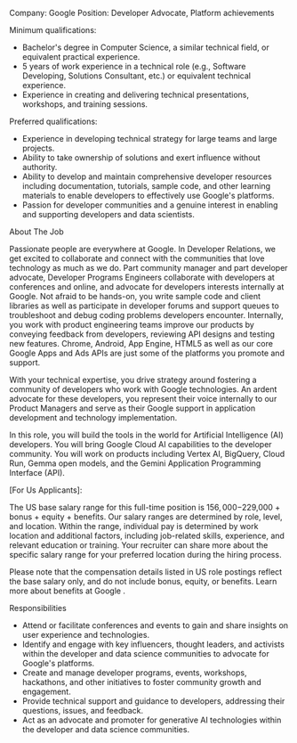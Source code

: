 Company: Google
Position: Developer Advocate, Platform achievements

Minimum qualifications:

- Bachelor's degree in Computer Science, a similar technical field, or equivalent practical experience.
- 5 years of work experience in a technical role (e.g., Software Developing, Solutions Consultant, etc.) or equivalent technical experience.
- Experience in creating and delivering technical presentations, workshops, and training sessions.

Preferred qualifications:

- Experience in developing technical strategy for large teams and large projects.
- Ability to take ownership of solutions and exert influence without authority.
- Ability to develop and maintain comprehensive developer resources including documentation, tutorials, sample code, and other learning materials to enable developers to effectively use Google's platforms.
- Passion for developer communities and a genuine interest in enabling and supporting developers and data scientists.

About The Job

Passionate people are everywhere at Google. In Developer Relations, we get excited to collaborate and connect with the communities that love technology as much as we do. Part community manager and part developer advocate, Developer Programs Engineers collaborate with developers at conferences and online, and advocate for developers interests internally at Google. Not afraid to be hands-on, you write sample code and client libraries as well as participate in developer forums and support queues to troubleshoot and debug coding problems developers encounter. Internally, you work with product engineering teams improve our products by conveying feedback from developers, reviewing API designs and testing new features. Chrome, Android, App Engine, HTML5 as well as our core Google Apps and Ads APIs are just some of the platforms you promote and support.

With your technical expertise, you drive strategy around fostering a community of developers who work with Google technologies. An ardent advocate for these developers, you represent their voice internally to our Product Managers and serve as their Google support in application development and technology implementation.

In this role, you will build the tools in the world for Artificial Intelligence (AI) developers. You will bring Google Cloud AI capabilities to the developer community. You will work on products including Vertex AI, BigQuery, Cloud Run, Gemma open models, and the Gemini Application Programming Interface (API).

[For Us Applicants]:

The US base salary range for this full-time position is $156,000-$229,000 + bonus + equity + benefits. Our salary ranges are determined by role, level, and location. Within the range, individual pay is determined by work location and additional factors, including job-related skills, experience, and relevant education or training. Your recruiter can share more about the specific salary range for your preferred location during the hiring process.

Please note that the compensation details listed in US role postings reflect the base salary only, and do not include bonus, equity, or benefits. Learn more about benefits at Google .

Responsibilities

- Attend or facilitate conferences and events to gain and share insights on user experience and technologies.
- Identify and engage with key influencers, thought leaders, and activists within the developer and data science communities to advocate for Google's platforms.
- Create and manage developer programs, events, workshops, hackathons, and other initiatives to foster community growth and engagement.
- Provide technical support and guidance to developers, addressing their questions, issues, and feedback.
- Act as an advocate and promoter for generative AI technologies within the developer and data science communities.
